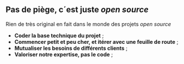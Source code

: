 ## Pas de piège, c´est juste _open source_

Rien de très original en fait dans le monde des projets _open source_

- **Coder la base technique du projet** ;
- **Commencer petit et peu cher, et itérer avec une feuille de route** ;
- **Mutualiser les besoins de différents clients** ; 
- **Valoriser notre expertise, pas le code** ;
